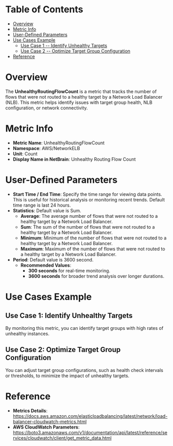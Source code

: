 # Table of Contents
- [Overview](#overview)
- [Metric Info](#metric-info)
- [User-Defined Parameters](#user-defined-parameters)
- [Use Cases Example](#example)
    - [Use Case 1 -- Identify Unhealthy Targets](#example-1) 
    - [Use Case 2 -- Optimize Target Group Configuration](#example-2)
- [Reference](#reference)

# Overview <a name="overview"></a>
The <b>UnhealthyRoutingFlowCount</b> is a metric that tracks the number of flows that were not routed to a healthy target by a Network Load Balancer (NLB). This metric helps identify issues with target group health, NLB configuration, or network connectivity.

# Metric Info <a name="metric-info"></a>
* <b>Metric Name</b>: UnhealthyRoutingFlowCount
* <b>Namespace</b>: AWS/NetworkELB
* <b>Unit</b>: Count
* <b>Display Name in NetBrain</b>: Unhealthy Routing Flow Count

# User-Defined Parameters <a name="user-defined-parameters"></a>
* <b>Start Time / End Time</b>: Specify the time range for viewing data points. This is useful for historical analysis or monitoring recent trends. Default time range is last 24 hours.
* <b>Statistics</b>: Default value is Sum.
  * <b>Average</b>: The average number of flows that were not routed to a healthy target by a Network Load Balancer.
  * <b>Sum</b>: The sum of the number of flows that were not routed to a healthy target by a Network Load Balancer.
  * <b>Minimum</b>: Minimum of the number of flows that were not routed to a healthy target by a Network Load Balancer.
  * <b>Maximum</b>: Maximum of the number of flows that were not routed to a healthy target by a Network Load Balancer.
* <b>Period</b>: Default value is 3600 second.
  * <b>Recommended Values</b>:
    * <b>300 seconds</b> for real-time monitoring.
    * <b>3600 seconds</b> for broader trend analysis over longer durations.

# Use Cases Example <a name="example"></a>
## Use Case 1: Identify Unhealthy Targets <a name="example-1"></a>
By monitoring this metric, you can identify target groups with high rates of unhealthy instances.

## Use Case 2: Optimize Target Group Configuration <a name="example-2"></a>
You can adjust target group configurations, such as health check intervals or thresholds, to minimize the impact of unhealthy targets.

# Reference <a name="reference"></a>
* <b>Metrics Details</b>: https://docs.aws.amazon.com/elasticloadbalancing/latest/network/load-balancer-cloudwatch-metrics.html
* <b>AWS CloudWatch Parameters</b>: https://boto3.amazonaws.com/v1/documentation/api/latest/reference/services/cloudwatch/client/get_metric_data.html